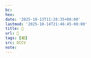 ```yaml
---
bc:
hex:
date: '2025-10-13T11:28:35+08:00'
lastmod: '2025-10-14T21:46:45-08:00'
title: 󰝰
url: 󰝰
tags: [樾]
src: DCCV
note:
---
```

